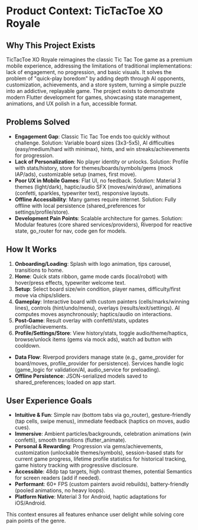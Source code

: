 # Product Context: TicTacToe XO Royale

## Why This Project Exists
TicTacToe XO Royale reimagines the classic Tic Tac Toe game as a premium mobile experience, addressing the limitations of traditional implementations: lack of engagement, no progression, and basic visuals. It solves the problem of "quick-play boredom" by adding depth through AI opponents, customization, achievements, and a store system, turning a simple puzzle into an addictive, replayable game. The project exists to demonstrate modern Flutter development for games, showcasing state management, animations, and UX polish in a fun, accessible format.

## Problems Solved
- **Engagement Gap**: Classic Tic Tac Toe ends too quickly without challenge. Solution: Variable board sizes (3x3-5x5), AI difficulties (easy/medium/hard with minimax), hints, and win streaks/achievements for progression.
- **Lack of Personalization**: No player identity or unlocks. Solution: Profile with stats/history, store for themes/boards/symbols/gems (mock IAP/ads), customizable setup (names, first move).
- **Poor UX in Mobile Games**: Flat UI, no feedback. Solution: Material 3 themes (light/dark), haptic/audio SFX (moves/win/draw), animations (confetti, sparkles, typewriter text), responsive layouts.
- **Offline Accessibility**: Many games require internet. Solution: Fully offline with local persistence (shared_preferences for settings/profile/store).
- **Development Pain Points**: Scalable architecture for games. Solution: Modular features (core shared services/providers), Riverpod for reactive state, go_router for nav, code gen for models.

## How It Works
1. **Onboarding/Loading**: Splash with logo animation, tips carousel, transitions to home.
2. **Home**: Quick stats ribbon, game mode cards (local/robot) with hover/press effects, typewriter welcome text.
3. **Setup**: Select board size/win condition, player names, difficulty/first move via chips/sliders.
4. **Gameplay**: Interactive board with custom painters (cells/marks/winning lines), controls (hint/undo/menu), overlays (results/exit/settings). AI computes moves asynchronously; haptics/audio on interactions.
5. **Post-Game**: Result overlay with confetti/stats, updates profile/achievements.
6. **Profile/Settings/Store**: View history/stats, toggle audio/theme/haptics, browse/unlock items (gems via mock ads), watch ad button with cooldown.
- **Data Flow**: Riverpod providers manage state (e.g., game_provider for board/moves, profile_provider for persistence). Services handle logic (game_logic for validation/AI, audio_service for preloading).
- **Offline Persistence**: JSON-serialized models saved to shared_preferences; loaded on app start.

## User Experience Goals
- **Intuitive & Fun**: Simple nav (bottom tabs via go_router), gesture-friendly (tap cells, swipe menus), immediate feedback (haptics on moves, audio cues).
- **Immersive**: Ambient particles/backgrounds, celebration animations (win confetti), smooth transitions (flutter_animate).
- **Personal & Rewarding**: Progression via gems/achievements, customization (unlockable themes/symbols), session-based stats for current game progress, lifetime profile statistics for historical tracking, game history tracking with progressive disclosure.
- **Accessible**: 48dp tap targets, high contrast themes, potential Semantics for screen readers (add if needed).
- **Performant**: 60+ FPS (custom painters avoid rebuilds), battery-friendly (pooled animations, no heavy loops).
- **Platform Native**: Material 3 for Android, haptic adaptations for iOS/Android.

This context ensures all features enhance user delight while solving core pain points of the genre.
